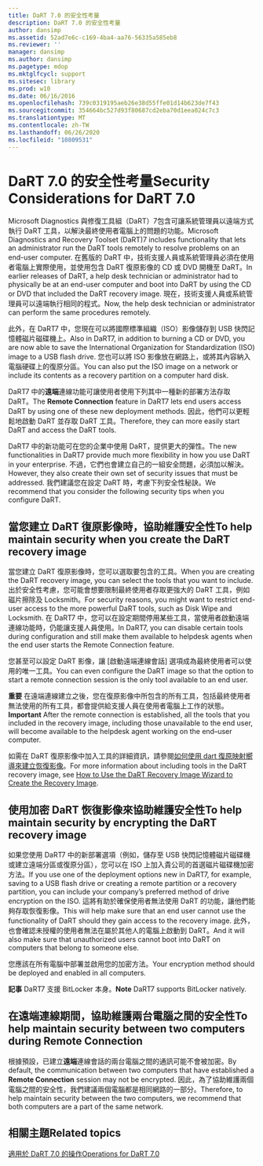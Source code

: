 ```yaml
---
title: DaRT 7.0 的安全性考量
description: DaRT 7.0 的安全性考量
author: dansimp
ms.assetid: 52ad7e6c-c169-4ba4-aa76-56335a585eb8
ms.reviewer: ''
manager: dansimp
ms.author: dansimp
ms.pagetype: mdop
ms.mktglfcycl: support
ms.sitesec: library
ms.prod: w10
ms.date: 06/16/2016
ms.openlocfilehash: 739c0319195aeb26e38d55ffe01d14b623de7f43
ms.sourcegitcommit: 354664bc527d93f80687cd2eba70d1eea024c7c3
ms.translationtype: MT
ms.contentlocale: zh-TW
ms.lasthandoff: 06/26/2020
ms.locfileid: "10809531"
---
```

# <span data-ttu-id="4960b-103">DaRT 7.0 的安全性考量</span><span class="sxs-lookup"><span data-stu-id="4960b-103">Security Considerations for DaRT 7.0</span></span>


<span data-ttu-id="4960b-104">Microsoft Diagnostics 與修復工具組（DaRT）7包含可讓系統管理員以遠端方式執行 DaRT 工具，以解決最終使用者電腦上的問題的功能。</span><span class="sxs-lookup"><span data-stu-id="4960b-104">Microsoft Diagnostics and Recovery Toolset (DaRT)7 includes functionality that lets an administrator run the DaRT tools remotely to resolve problems on an end-user computer.</span></span> <span data-ttu-id="4960b-105">在舊版的 DaRT 中，技術支援人員或系統管理員必須在使用者電腦上實際使用，並使用包含 DaRT 復原影像的 CD 或 DVD 開機至 DaRT。</span><span class="sxs-lookup"><span data-stu-id="4960b-105">In earlier releases of DaRT, a help desk technician or administrator had to physically be at an end-user computer and boot into DaRT by using the CD or DVD that included the DaRT recovery image.</span></span> <span data-ttu-id="4960b-106">現在，技術支援人員或系統管理員可以遠端執行相同的程式。</span><span class="sxs-lookup"><span data-stu-id="4960b-106">Now, the help desk technician or administrator can perform the same procedures remotely.</span></span>

<span data-ttu-id="4960b-107">此外，在 DaRT7 中，您現在可以將國際標準組織（ISO）影像儲存到 USB 快閃記憶體磁片磁碟機上。</span><span class="sxs-lookup"><span data-stu-id="4960b-107">Also in DaRT7, in addition to burning a CD or DVD, you are now able to save the International Organization for Standardization (ISO) image to a USB flash drive.</span></span> <span data-ttu-id="4960b-108">您也可以將 ISO 影像放在網路上，或將其內容納入電腦硬碟上的復原分區。</span><span class="sxs-lookup"><span data-stu-id="4960b-108">You can also put the ISO image on a network or include its contents as a recovery partition on a computer hard disk.</span></span>

<span data-ttu-id="4960b-109">DaRT7 中的**遠端**連線功能可讓使用者使用下列其中一種新的部署方法存取 DaRT。</span><span class="sxs-lookup"><span data-stu-id="4960b-109">The **Remote Connection** feature in DaRT7 lets end users access DaRT by using one of these new deployment methods.</span></span> <span data-ttu-id="4960b-110">因此，他們可以更輕鬆地啟動 DaRT 並存取 DaRT 工具。</span><span class="sxs-lookup"><span data-stu-id="4960b-110">Therefore, they can more easily start DaRT and access the DaRT tools.</span></span>

<span data-ttu-id="4960b-111">DaRT7 中的新功能可在您的企業中使用 DaRT，提供更大的彈性。</span><span class="sxs-lookup"><span data-stu-id="4960b-111">The new functionalities in DaRT7 provide much more flexibility in how you use DaRT in your enterprise.</span></span> <span data-ttu-id="4960b-112">不過，它們也會建立自己的一組安全問題，必須加以解決。</span><span class="sxs-lookup"><span data-stu-id="4960b-112">However, they also create their own set of security issues that must be addressed.</span></span> <span data-ttu-id="4960b-113">我們建議您在設定 DaRT 時，考慮下列安全性秘訣。</span><span class="sxs-lookup"><span data-stu-id="4960b-113">We recommend that you consider the following security tips when you configure DaRT.</span></span>

## <span data-ttu-id="4960b-114">當您建立 DaRT 復原影像時，協助維護安全性</span><span class="sxs-lookup"><span data-stu-id="4960b-114">To help maintain security when you create the DaRT recovery image</span></span>


<span data-ttu-id="4960b-115">當您建立 DaRT 復原影像時，您可以選取要包含的工具。</span><span class="sxs-lookup"><span data-stu-id="4960b-115">When you are creating the DaRT recovery image, you can select the tools that you want to include.</span></span> <span data-ttu-id="4960b-116">出於安全性考慮，您可能會想要限制最終使用者存取更強大的 DaRT 工具，例如磁片擦除及 Locksmith。</span><span class="sxs-lookup"><span data-stu-id="4960b-116">For security reasons, you might want to restrict end-user access to the more powerful DaRT tools, such as Disk Wipe and Locksmith.</span></span> <span data-ttu-id="4960b-117">在 DaRT7 中，您可以在設定期間停用某些工具，當使用者啟動遠端連線功能時，仍能讓支援人員使用。</span><span class="sxs-lookup"><span data-stu-id="4960b-117">In DaRT7, you can disable certain tools during configuration and still make them available to helpdesk agents when the end user starts the Remote Connection feature.</span></span>

<span data-ttu-id="4960b-118">您甚至可以設定 DaRT 影像，讓 [啟動遠端連線會話] 選項成為最終使用者可以使用的唯一工具。</span><span class="sxs-lookup"><span data-stu-id="4960b-118">You can even configure the DaRT image so that the option to start a remote connection session is the only tool available to an end user.</span></span>

<span data-ttu-id="4960b-119">**重要** 在遠端連線建立之後，您在復原影像中所包含的所有工具，包括最終使用者無法使用的所有工具，都會提供給支援人員在使用者電腦上工作的狀態。</span><span class="sxs-lookup"><span data-stu-id="4960b-119">**Important** After the remote connection is established, all the tools that you included in the recovery image, including those unavailable to the end user, will become available to the helpdesk agent working on the end–user computer.</span></span>

 

<span data-ttu-id="4960b-120">如需在 DaRT 復原影像中加入工具的詳細資訊，請參閱[如何使用 dart 復原映射嚮導來建立恢復影像](how-to-use-the-dart-recovery-image-wizard-to-create-the-recovery-image-dart-7.md)。</span><span class="sxs-lookup"><span data-stu-id="4960b-120">For more information about including tools in the DaRT recovery image, see [How to Use the DaRT Recovery Image Wizard to Create the Recovery Image](how-to-use-the-dart-recovery-image-wizard-to-create-the-recovery-image-dart-7.md).</span></span>

## <span data-ttu-id="4960b-121">使用加密 DaRT 恢復影像來協助維護安全性</span><span class="sxs-lookup"><span data-stu-id="4960b-121">To help maintain security by encrypting the DaRT recovery image</span></span>


<span data-ttu-id="4960b-122">如果您使用 DaRT7 中的新部署選項（例如，儲存至 USB 快閃記憶體磁片磁碟機或建立遠端分區或復原分區），您可以在 ISO 上加入貴公司的首選磁片磁碟機加密方法。</span><span class="sxs-lookup"><span data-stu-id="4960b-122">If you use one of the deployment options new in DaRT7, for example, saving to a USB flash drive or creating a remote partition or a recovery partition, you can include your company’s preferred method of drive encryption on the ISO.</span></span> <span data-ttu-id="4960b-123">這將有助於確保使用者無法使用 DaRT 的功能，讓他們能夠存取恢復影像。</span><span class="sxs-lookup"><span data-stu-id="4960b-123">This will help make sure that an end user cannot use the functionality of DaRT should they gain access to the recovery image.</span></span> <span data-ttu-id="4960b-124">此外，也會確認未授權的使用者無法在屬於其他人的電腦上啟動到 DaRT。</span><span class="sxs-lookup"><span data-stu-id="4960b-124">And it will also make sure that unauthorized users cannot boot into DaRT on computers that belong to someone else.</span></span>

<span data-ttu-id="4960b-125">您應該在所有電腦中部署並啟用您的加密方法。</span><span class="sxs-lookup"><span data-stu-id="4960b-125">Your encryption method should be deployed and enabled in all computers.</span></span>

<span data-ttu-id="4960b-126">**記事** DaRT7 支援 BitLocker 本身。</span><span class="sxs-lookup"><span data-stu-id="4960b-126">**Note** DaRT7 supports BitLocker natively.</span></span>

 

## <span data-ttu-id="4960b-127">在遠端連線期間，協助維護兩台電腦之間的安全性</span><span class="sxs-lookup"><span data-stu-id="4960b-127">To help maintain security between two computers during Remote Connection</span></span>


<span data-ttu-id="4960b-128">根據預設，已建立**遠端**連線會話的兩台電腦之間的通訊可能不會被加密。</span><span class="sxs-lookup"><span data-stu-id="4960b-128">By default, the communication between two computers that have established a **Remote Connection** session may not be encrypted.</span></span> <span data-ttu-id="4960b-129">因此，為了協助維護兩個電腦之間的安全性，我們建議兩個電腦都是相同網路的一部分。</span><span class="sxs-lookup"><span data-stu-id="4960b-129">Therefore, to help maintain security between the two computers, we recommend that both computers are a part of the same network.</span></span>

## <span data-ttu-id="4960b-130">相關主題</span><span class="sxs-lookup"><span data-stu-id="4960b-130">Related topics</span></span>


[<span data-ttu-id="4960b-131">適用於 DaRT 7.0 的操作</span><span class="sxs-lookup"><span data-stu-id="4960b-131">Operations for DaRT 7.0</span></span>](operations-for-dart-70-new-ia.md)

 

 





